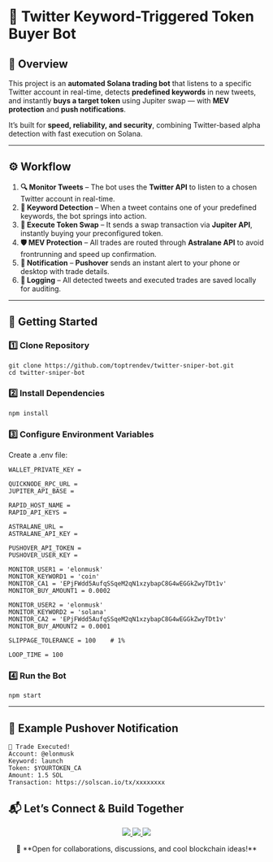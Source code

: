 # 🚀 Twitter Keyword-Triggered Token Buyer Bot

## 📌 Overview

This project is an **automated Solana trading bot** that listens to a specific Twitter account in real-time, detects **predefined keywords** in new tweets, and instantly **buys a target token** using Jupiter swap — with **MEV protection** and **push notifications**.

It’s built for **speed, reliability, and security**, combining Twitter-based alpha detection with fast execution on Solana.

---

## ⚙️ Workflow

1. **🔍 Monitor Tweets** – The bot uses the **Twitter API** to listen to a chosen Twitter account in real-time.
2. **📝 Keyword Detection** – When a tweet contains one of your predefined keywords, the bot springs into action.
3. **💸 Execute Token Swap** – It sends a swap transaction via **Jupiter API**, instantly buying your preconfigured token.
4. **🛡 MEV Protection** – All trades are routed through **Astralane API** to avoid frontrunning and speed up confirmation.
5. **📲 Notification** – **Pushover** sends an instant alert to your phone or desktop with trade details.
6. **📜 Logging** – All detected tweets and executed trades are saved locally for auditing.

---

## 🚀 Getting Started

### 1️⃣ Clone Repository

```
git clone https://github.com/toptrendev/twitter-sniper-bot.git
cd twitter-sniper-bot
```

### 2️⃣ Install Dependencies

```
npm install
```

### 3️⃣ Configure Environment Variables

Create a .env file:

```
WALLET_PRIVATE_KEY =

QUICKNODE_RPC_URL =
JUPITER_API_BASE =

RAPID_HOST_NAME =
RAPID_API_KEYS =

ASTRALANE_URL =
ASTRALANE_API_KEY =

PUSHOVER_API_TOKEN =
PUSHOVER_USER_KEY =

MONITOR_USER1 = 'elonmusk'
MONITOR_KEYWORD1 = 'coin'
MONITOR_CA1 = 'EPjFWdd5AufqSSqeM2qN1xzybapC8G4wEGGkZwyTDt1v'
MONITOR_BUY_AMOUNT1 = 0.0002

MONITOR_USER2 = 'elonmusk'
MONITOR_KEYWORD2 = 'solana'
MONITOR_CA2 = 'EPjFWdd5AufqSSqeM2qN1xzybapC8G4wEGGkZwyTDt1v'
MONITOR_BUY_AMOUNT2 = 0.0001

SLIPPAGE_TOLERANCE = 100    # 1%

LOOP_TIME = 100
```

### 4️⃣ Run the Bot

```
npm start
```

---

## 📲 Example Pushover Notification

```
🚀 Trade Executed!
Account: @elonmusk
Keyword: launch
Token: $YOURTOKEN_CA
Amount: 1.5 SOL
Transaction: https://solscan.io/tx/xxxxxxxx
```

## 📬 **Let’s Connect & Build Together**

<p align="center">
  <a href="https://x.com/toptrendev" target="_blank">
    <img src="https://img.shields.io/badge/Twitter-%23000000.svg?&style=for-the-badge&logo=X&logoColor=white" />
  </a>
  <a href="https://discord.com/users/648385188774019072" target="_blank">
    <img src="https://img.shields.io/badge/Discord-%235865F2.svg?&style=for-the-badge&logo=discord&logoColor=white" />
  </a>
  <a href="https://t.me/toptrendev_641" target="_blank">
    <img src="https://img.shields.io/badge/Telegram-%230088cc.svg?&style=for-the-badge&logo=telegram&logoColor=white" />
  </a>
</p>

<p align="center">
💬 **Open for collaborations, discussions, and cool blockchain ideas!**
</p>
